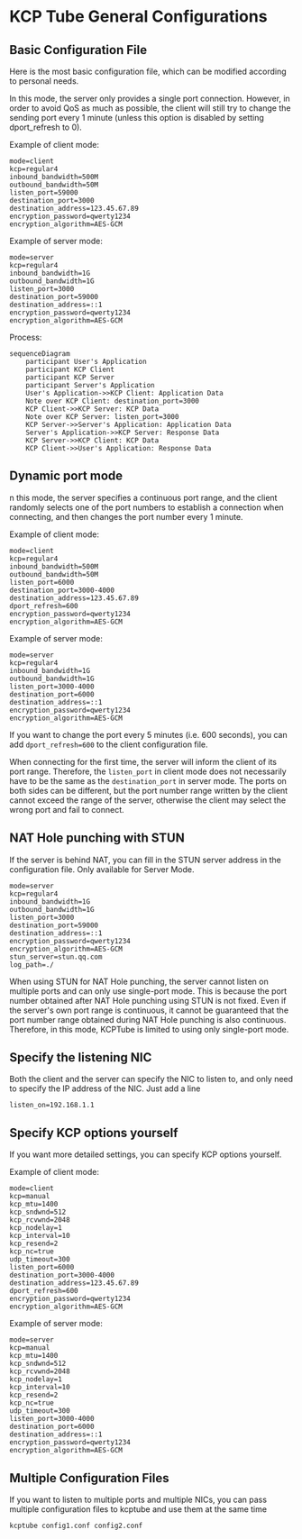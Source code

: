 # KCP Tube General Configurations

## Basic Configuration File
Here is the most basic configuration file, which can be modified according to personal needs.

In this mode, the server only provides a single port connection. However, in order to avoid QoS as much as possible, the client will still try to change the sending port every 1 minute (unless this option is disabled by setting dport_refresh to 0).

Example of client mode:
```
mode=client
kcp=regular4
inbound_bandwidth=500M
outbound_bandwidth=50M
listen_port=59000
destination_port=3000
destination_address=123.45.67.89
encryption_password=qwerty1234
encryption_algorithm=AES-GCM
```

Example of server mode:
```
mode=server
kcp=regular4
inbound_bandwidth=1G
outbound_bandwidth=1G
listen_port=3000
destination_port=59000
destination_address=::1
encryption_password=qwerty1234
encryption_algorithm=AES-GCM
```

Process:
```mermaid
sequenceDiagram
    participant User's Application
    participant KCP Client
    participant KCP Server
    participant Server's Application
    User's Application->>KCP Client: Application Data
    Note over KCP Client: destination_port=3000
    KCP Client->>KCP Server: KCP Data
    Note over KCP Server: listen_port=3000
    KCP Server->>Server's Application: Application Data
    Server's Application->>KCP Server: Response Data
    KCP Server->>KCP Client: KCP Data
    KCP Client->>User's Application: Response Data
```
## Dynamic port mode

n this mode, the server specifies a continuous port range, and the client randomly selects one of the port numbers to establish a connection when connecting, and then changes the port number every 1 minute.

Example of client mode:
```
mode=client
kcp=regular4
inbound_bandwidth=500M
outbound_bandwidth=50M
listen_port=6000
destination_port=3000-4000
destination_address=123.45.67.89
dport_refresh=600
encryption_password=qwerty1234
encryption_algorithm=AES-GCM
```

Example of server mode:
```
mode=server
kcp=regular4
inbound_bandwidth=1G
outbound_bandwidth=1G
listen_port=3000-4000
destination_port=6000
destination_address=::1
encryption_password=qwerty1234
encryption_algorithm=AES-GCM
```

If you want to change the port every 5 minutes (i.e. 600 seconds), you can add `dport_refresh=600` to the client configuration file.

When connecting for the first time, the server will inform the client of its port range. Therefore, the `listen_port` in client mode does not necessarily have to be the same as the `destination_port` in server mode. The ports on both sides can be different, but the port number range written by the client cannot exceed the range of the server, otherwise the client may select the wrong port and fail to connect.

## NAT Hole punching with STUN

If the server is behind NAT, you can fill in the STUN server address in the configuration file. Only available for Server Mode.

```
mode=server
kcp=regular4
inbound_bandwidth=1G
outbound_bandwidth=1G
listen_port=3000
destination_port=59000
destination_address=::1
encryption_password=qwerty1234
encryption_algorithm=AES-GCM
stun_server=stun.qq.com
log_path=./
```

When using STUN for NAT Hole punching, the server cannot listen on multiple ports and can only use single-port mode. This is because the port number obtained after NAT Hole punching using STUN is not fixed. Even if the server's own port range is continuous, it cannot be guaranteed that the port number range obtained during NAT Hole punching is also continuous. Therefore, in this mode, KCPTube is limited to using only single-port mode.

## Specify the listening NIC

Both the client and the server can specify the NIC to listen to, and only need to specify the IP address of the NIC. Just add a line

```
listen_on=192.168.1.1
```

## Specify KCP options yourself

If you want more detailed settings, you can specify KCP options yourself.

Example of client mode:
```
mode=client
kcp=manual
kcp_mtu=1400
kcp_sndwnd=512
kcp_rcvwnd=2048
kcp_nodelay=1
kcp_interval=10
kcp_resend=2
kcp_nc=true
udp_timeout=300
listen_port=6000
destination_port=3000-4000
destination_address=123.45.67.89
dport_refresh=600
encryption_password=qwerty1234
encryption_algorithm=AES-GCM
```

Example of server mode:
```
mode=server
kcp=manual
kcp_mtu=1400
kcp_sndwnd=512
kcp_rcvwnd=2048
kcp_nodelay=1
kcp_interval=10
kcp_resend=2
kcp_nc=true
udp_timeout=300
listen_port=3000-4000
destination_port=6000
destination_address=::1
encryption_password=qwerty1234
encryption_algorithm=AES-GCM
```

## Multiple Configuration Files

If you want to listen to multiple ports and multiple NICs, you can pass multiple configuration files to kcptube and use them at the same time

```
kcptube config1.conf config2.conf
```